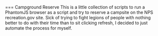 === Campground Reserve
This is a little collection of scripts to run a PhantomJS browser as a script and try to reserve
a campsite on the NPS recreation.gov site.  Sick of trying to fight legions of people with nothing
better to do with their time than to sit clicking refresh, I decided to just automate the process
for myself.